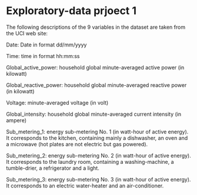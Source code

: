 # Exploratory-data prjoect 1

The following descriptions of the 9 variables in the dataset are taken from the UCI web site:

  Date: Date in format dd/mm/yyyy

  Time: time in format hh:mm:ss

  Global_active_power: household global minute-averaged active power (in kilowatt)

  Global_reactive_power: household global minute-averaged reactive power (in kilowatt)

  Voltage: minute-averaged voltage (in volt)

  Global_intensity: household global minute-averaged current intensity (in ampere)

  Sub_metering_1: energy sub-metering No. 1 (in watt-hour of active energy). It corresponds to the kitchen, containing mainly   a dishwasher, an oven and a microwave (hot plates are not electric but gas powered).

  Sub_metering_2: energy sub-metering No. 2 (in watt-hour of active energy). It corresponds to the laundry room, containing a   washing-machine, a tumble-drier, a refrigerator and a light.

  Sub_metering_3: energy sub-metering No. 3 (in watt-hour of active energy). It corresponds to an electric water-heater and an   air-conditioner.
